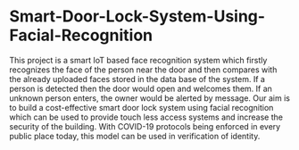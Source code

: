 # Smart-Door-Lock-System-Using-Facial-Recognition
This project is a smart IoT based face recognition system which firstly recognizes the face of the person near the door and then compares with the already uploaded faces stored in the data base of the system. If a person is detected then the door would open and welcomes them. If an unknown person enters, the owner would be alerted by message.
Our aim is to build a cost-effective smart door lock system using facial recognition which can be used to provide touch less access systems and increase the security of the building. With COVID-19 protocols being enforced in every public place today, this model can be used in verification of identity.
